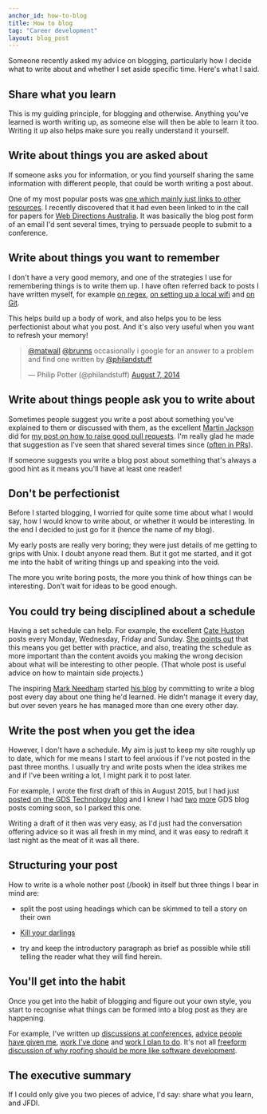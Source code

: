 ```yaml
---
anchor_id: how-to-blog
title: How to blog
tag: "Career development"
layout: blog_post
---
```


Someone recently asked my advice on blogging, particularly how I decide what to write about and whether I set aside specific time. Here's what I said.

## Share what you learn

This is my guiding principle, for blogging and otherwise. Anything you've learned is worth writing up, as someone else will then be able to learn it too. Writing it up also helps make sure you really understand it yourself.

## Write about things you are asked about

If someone asks you for information, or you find yourself sharing the same information with different people, that could be worth writing a post about.

One of my most popular posts was [one which mainly just links to other resources](http://www.annashipman.co.uk/jfdi/conference-speaking.html). I
recently discovered that it had even been linked to in the call for papers for [Web
Directions Australia](http://www.webdirections.org/wd15/cfp.html). It was basically the blog post form of an email I'd sent several times, trying to persuade people to submit to a conference.

## Write about things you want to remember

I don't have a very good memory, and one of the strategies I use for remembering
things is to write them up. I have often referred back to posts I have written
myself, for example [on regex](http://www.annashipman.co.uk/jfdi/some-regex-in-the-form-of-a-picture.html), [on setting up a local wifi](http://www.annashipman.co.uk/jfdi/roof-hacking.html) and [on Git](https://gdstechnology.blog.gov.uk/2014/06/04/using-git-to-refactor-vcloud-tools-into-separate-gems/).

This helps build up a body of work, and also helps you to be less perfectionist
about what you post. And it's also very useful when you want to refresh your memory!

<blockquote class="twitter-tweet" data-dnt="true"><p lang="en" dir="ltr"><a href="https://twitter.com/matwall?ref_src=twsrc%5Etfw">@matwall</a> <a href="https://twitter.com/brunns?ref_src=twsrc%5Etfw">@brunns</a> occasionally i google for an answer to a problem and find one written by <a href="https://twitter.com/philandstuff?ref_src=twsrc%5Etfw">@philandstuff</a></p>&mdash; Philip Potter (@philandstuff) <a href="https://twitter.com/philandstuff/status/497434096755548160?ref_src=twsrc%5Etfw">August 7, 2014</a></blockquote> <script async src="https://platform.twitter.com/widgets.js" charset="utf-8"></script>

## Write about things people ask you to write about

Sometimes people suggest you write a post about something you've explained to
them or discussed with them, as the excellent [Martin Jackson](https://twitter.com/actionjack) did for [my post on how to raise good pull requests](http://www.annashipman.co.uk/jfdi/good-pull-requests.html). I'm really glad he made that
suggestion as I've seen that shared several times since ([often in PRs](https://github.com/gds-operations/vcloud-launcher/pull/99#issuecomment-111081975)).

If someone suggests you write a blog post about something that's always a good hint as it means you'll have at least one reader!

## Don't be perfectionist

Before I started blogging, I worried for quite some time about what I would say, how I would know to write about, or whether it would be interesting. In the end I decided to just go for it (hence the name of my blog).

My early posts are really very boring; they were just details of me getting to grips with Unix. I doubt anyone read them. But it got me started, and it got me into the habit of writing things up and speaking into the void.

The more you write boring posts, the more you think of how things can be interesting. Don’t wait for ideas to be good enough.

## You could try being disciplined about a schedule

Having a set schedule can help. For example, the excellent [Cate Huston](https://twitter.com/catehstn) posts every Monday, Wednesday, Friday and Sunday. [She points out](http://www.catehuston.com/blog/2014/04/25/5-strategies-for-making-progress-on-side-projects/) that this means you get better with practice, and also, treating the schedule as more important than the content avoids you making the wrong decision about what will be interesting to other people. (That whole post is useful advice on how to maintain side projects.)

The inspiring [Mark Needham](https://twitter.com/markhneedham) started [his blog](http://www.markhneedham.com/) by committing to write a blog post every day about one thing he'd learned. He didn't manage it every day, but over seven years he has managed more than one every other day.

## Write the post when you get the idea

However, I don't have a schedule. My aim is just to keep my site roughly up to date, which for me means I start to feel anxious if I've not posted in the past three months. I usually try and write posts when the idea strikes me and if I've been writing a lot, I might park it to post later.

For example, I wrote the first draft of this in August 2015, but I had just [posted on the GDS Technology blog](https://gdstechnology.blog.gov.uk/2015/07/24/a-career-path-for-technologists-at-gds/) and I knew I had [two](https://gds.blog.gov.uk/2015/09/08/building-a-platform-to-host-digital-services/) [more](https://gdstechnology.blog.gov.uk/2015/10/27/looking-at-open-source-paas-technologies/) GDS blog posts coming soon, so I parked this one.

Writing a draft of it then was very easy, as I'd just had the conversation offering advice so it was all fresh in my mind, and it was easy to redraft it last night as the meat of it was all there.

## Structuring your post

How to write is a whole nother post (/book) in itself but three things I bear in mind are:

- split the post using headings which can be skimmed to tell a story on their own
- [Kill your darlings](http://www.slate.com/blogs/browbeat/2013/10/18/_kill_your_darlings_writing_advice_what_writer_really_said_to_murder_your.html)

- try and keep the introductory paragraph as brief as possible while still telling the reader what they will find herein.

## You'll get into the habit

Once you get into the habit of blogging and figure out your own style, you start to recognise what things can be formed into a blog post as they are happening.

For example, I've written up [discussions at conferences](http://www.annashipman.co.uk/jfdi/code-sharing.html), [advice people have given me](http://www.annashipman.co.uk/jfdi/how-to-estimate.html), [work I've done](http://www.annashipman.co.uk/jfdi/mobile-browsing.html) and [work I plan to do](http://www.annashipman.co.uk/jfdi/preparation-begins-for-javascript-talk.html). It's not all [freeform discussion of why roofing should be more like software development](http://www.annashipman.co.uk/jfdi/roof-bug-fixing.html).

## The executive summary

If I could only give you two pieces of advice, I'd say: share what you learn, and JFDI.
